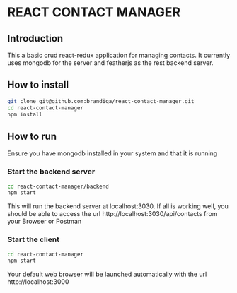 # REACT CONTACT MANAGER

## Introduction
This a basic crud react-redux application for managing contacts. It currently uses mongodb for the server and featherjs as the rest backend server.

##  How to install

```bash
git clone git@github.com:brandiqa/react-contact-manager.git
cd react-contact-manager
npm install
```


## How to run
Ensure you have mongodb installed in your system and that it is running

### Start the backend server
```bash
cd react-contact-manager/backend
npm start
```
This will run the backend server at localhost:3030. If all is working well, you should be able to access the url http://localhost:3030/api/contacts from your Browser or Postman

### Start the client
```bash
cd react-contact-manager
npm start
```

Your default web browser will be launched automatically with the url http://localhost:3000
